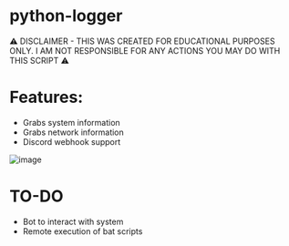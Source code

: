 # python-logger

⚠ DISCLAIMER - THIS WAS CREATED FOR EDUCATIONAL PURPOSES ONLY. I AM NOT RESPONSIBLE FOR ANY ACTIONS YOU MAY DO WITH THIS SCRIPT ⚠

# Features:
- Grabs system information
- Grabs network information
- Discord webhook support

![image](https://user-images.githubusercontent.com/58748338/188317421-cfa80475-71bd-48c1-938a-b36e6c7e85d2.png)

# TO-DO
- Bot to interact with system
- Remote execution of bat scripts

